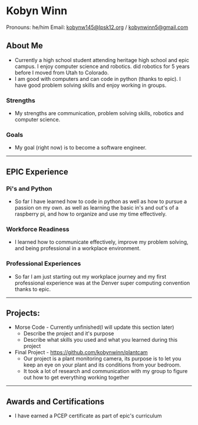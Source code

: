 # Kobyn Winn
Pronouns: he/him
Email: kobynw145@lpsk12.org / kobynwinn5@gmail.com

## About Me
* Currently a high school student attending heritage high school and epic campus. I enjoy computer science and robotics. did robotics for 5 years before I moved from Utah to Colorado.
* I am good with computers and can code in python (thanks to epic). I have good problem solving skills and enjoy working in groups.
### Strengths
- My strengths are communication, problem solving skills, robotics and computer science.
### Goals
- My goal (right now) is to become a software engineer.

---
## EPIC Experience

### Pi's and Python
* So far I have learned how to code in python as well as how to pursue a passion on my own. as well as learning the basic in's and out's of a raspberry pi, and how to organize and use my time effectively.

### Workforce Readiness
- I learned how to communicate effectively, improve my problem solving, and being professional in a workplace environment.

### Professional Experiences
- So far I am just starting out my workplace journey and my first professional experience was at the Denver super computing convention thanks to epic.

---
## Projects: 
-  Morse Code - Currently unfinished(I will update this section later)
	- Describe the project and it's purpose
	- Describe what skills you used and what you learned during this project
- Final Project - https://github.com/kobynwinn/plantcam
	 - Our project is a plant monitoring camera, its purpose is to let you keep an eye on your plant and its conditions from your bedroom.
	- It took a lot of research and communication with my group to figure out how to get everything working together


---
## Awards and Certifications
- I have earned a PCEP certificate as part of epic's curriculum
